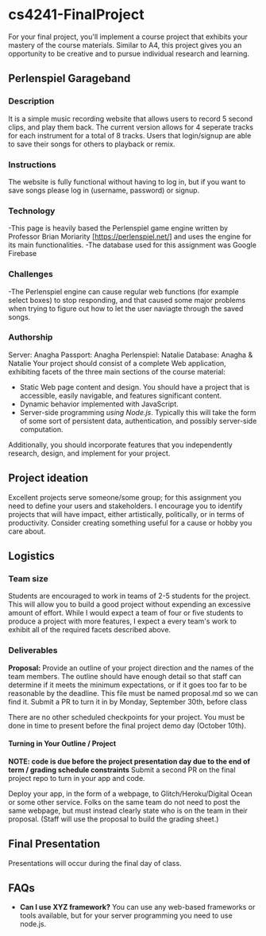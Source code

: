 # cs4241-FinalProject

For your final project, you'll implement a course project that exhibits your mastery of the course materials. 
Similar to A4, this project gives you an opportunity to be creative and to pursue individual research and learning.

## Perlenspiel Garageband
### Description
It is a simple music recording website that allows users to record 5 second clips, and play them back. The current version allows for 4 seperate tracks for each instrument for a total of 8 tracks.
Users that login/signup are able to save their songs for others to playback or remix.
### Instructions
The website is fully functional without having to log in, but if you want to save songs please log in (username, password) or signup.
### Technology
  -This page is heavily based the Perlenspiel game engine written by Professor Brian Moriarity [https://perlenspiel.net/] and uses the engine for its main functionalities.
  -The database used for this assignment was Google Firebase
### Challenges
  -The Perlenspiel engine can cause regular web functions (for example select boxes) to stop responding, and that caused some major problems when trying to figure out how to let the user naviagte through the saved songs.
  
### Authorship
Server: Anagha
Passport: Anagha
Perlenspiel: Natalie
Database: Anagha & Natalie
Your project should consist of a complete Web application, exhibiting facets of the three main sections of the course material:

- Static Web page content and design. You should have a project that is accessible, easily navigable, and features significant content.
- Dynamic behavior implemented with JavaScript.
- Server-side programming *using Node.js*. Typically this will take the form of some sort of persistent data, authentication, and possibly server-side computation.

Additionally, you should incorporate features that you independently research, design, and implement for your project.

## Project ideation

Excellent projects serve someone/some group; for this assignment you need to define your users and stakeholders. I encourage you to identify projects that will have impact, either artistically, politically, or in terms of productivity. Consider creating something useful for a cause or hobby you care about.

## Logistics

### Team size
Students are encouraged to work in teams of 2-5 students for the project. This will allow you to build a good project without expending an excessive amount of effort. While I would expect a team of four or five students to produce a project with more features, I expect a every team's work to exhibit all of the required facets described above.

### Deliverables

__Proposal:__ 
Provide an outline of your project direction and the names of the team members. 
The outline should have enough detail so that staff can determine if it meets the minimum expectations, or if it goes too far to be reasonable by the deadline.
This file must be named proposal.md so we can find it.
Submit a PR to turn it in by Monday, September 30th, before class

There are no other scheduled checkpoints for your project. 
You must be done in time to present before the final project demo day (October 10th). 

#### Turning in Your Outline / Project

**NOTE: code is due before the project presentation day due to the end of term / grading schedule constraints**
Submit a second PR on the final project repo to turn in your app and code.

Deploy your app, in the form of a webpage, to Glitch/Heroku/Digital Ocean or some other service.
Folks on the same team do not need to post the same webpage, but must instead clearly state who is on the team in their proposal.
(Staff will use the proposal to build the grading sheet.)

## Final Presentation

Presentations will occur during the final day of class.

## FAQs

- **Can I use XYZ framework?** You can use any web-based frameworks or tools available, but for your server programming you need to use node.js.

